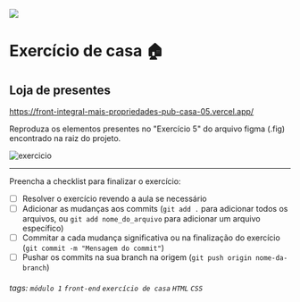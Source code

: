 ![](https://i.imgur.com/xG74tOh.png)

# Exercício de casa 🏠

## Loja de presentes

<https://front-integral-mais-propriedades-pub-casa-05.vercel.app/>

Reproduza os elementos presentes no "Exercício 5" do arquivo figma (.fig) encontrado na raiz do projeto.

![exercicio](https://i.imgur.com/UFhSgi5.png)

---

Preencha a checklist para finalizar o exercício:

- [ ] Resolver o exercício revendo a aula se necessário
- [ ] Adicionar as mudanças aos commits (`git add .` para adicionar todos os arquivos, ou `git add nome_do_arquivo` para adicionar um arquivo específico)
- [ ] Commitar a cada mudança significativa ou na finalização do exercício (`git commit -m "Mensagem do commit"`)
- [ ] Pushar os commits na sua branch na origem (`git push origin nome-da-branch`)

###### tags: `módulo 1` `front-end` `exercício de casa` `HTML` `CSS`
